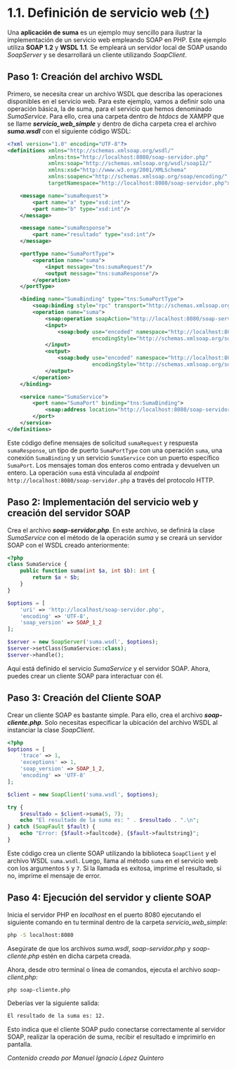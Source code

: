 # 1.1. Definición de servicio web ([↑](README.md))

Una **aplicación de suma** es un ejemplo muy sencillo para ilustrar la implementación de un servicio web empleando SOAP en PHP. Este ejemplo utiliza **SOAP 1.2** y **WSDL 1.1**. Se empleará un servidor local de SOAP usando *SoapServer* y se desarrollará un cliente utilizando *SoapClient*.

## Paso 1: Creación del archivo WSDL

Primero, se necesita crear un archivo WSDL que describa las operaciones disponibles en el servicio web. Para este ejemplo, vamos a definir solo una operación básica, la de suma, para el servicio que hemos denominado *SumaService*. Para ello, crea una carpeta dentro de *htdocs* de XAMPP que se llame **_servicio_web_simple_** y dentro de dicha carpeta crea el archivo **_suma.wsdl_** con el siguiente código WSDL:

```xml
<?xml version="1.0" encoding="UTF-8"?>
<definitions xmlns="http://schemas.xmlsoap.org/wsdl/"
             xmlns:tns="http://localhost:8080/soap-servidor.php"
             xmlns:soap="http://schemas.xmlsoap.org/wsdl/soap12/"
             xmlns:xsd="http://www.w3.org/2001/XMLSchema"
             xmlns:soapenc="http://schemas.xmlsoap.org/soap/encoding/"
             targetNamespace="http://localhost:8080/soap-servidor.php">

    <message name="sumaRequest">
        <part name="a" type="xsd:int"/>
        <part name="b" type="xsd:int"/>
    </message>

    <message name="sumaResponse">
        <part name="resultado" type="xsd:int"/>
    </message>

    <portType name="SumaPortType">
        <operation name="suma">
            <input message="tns:sumaRequest"/>
            <output message="tns:sumaResponse"/>
        </operation>
    </portType>

    <binding name="SumaBinding" type="tns:SumaPortType">
        <soap:binding style="rpc" transport="http://schemas.xmlsoap.org/soap/http"/>
        <operation name="suma">
            <soap:operation soapAction="http://localhost:8080/soap-servidor.php#suma"/>
            <input>
                <soap:body use="encoded" namespace="http://localhost:8080/soap-servidor.php#suma"
                           encodingStyle="http://schemas.xmlsoap.org/soap/encoding/"/>
            </input>
            <output>
                <soap:body use="encoded" namespace="http://localhost:8080/soap-servidor.php#suma"
                           encodingStyle="http://schemas.xmlsoap.org/soap/encoding/"/>
            </output>
        </operation>
    </binding>

    <service name="SumaService">
        <port name="SumaPort" binding="tns:SumaBinding">
            <soap:address location="http://localhost:8080/soap-servidor.php"/>
        </port>
    </service>
</definitions>
```

Este código define mensajes de solicitud `sumaRequest` y respuesta `sumaResponse`, un tipo de puerto `SumaPortType` con una operación `suma`, una conexión `SumaBinding` y un servicio `SumaService` con un puerto específico `SumaPort`. Los mensajes toman dos enteros como entrada y devuelven un entero. La operación `suma` está vinculada al *endpoint* `http://localhost:8080/soap-servidor.php` a través del protocolo HTTP.

## Paso 2: Implementación del servicio web y creación del servidor SOAP

Crea el archivo **_soap-servidor.php_**. En este archivo, se definirá la clase *SumaService* con el método de la operación *suma* y se creará un servidor SOAP con el WSDL creado anteriormente:

```php
<?php
class SumaService {
    public function suma(int $a, int $b): int {
        return $a + $b;
    }
}

$options = [
    'uri' => 'http://localhost/soap-servidor.php',
    'encoding' => 'UTF-8',
    'soap_version' => SOAP_1_2
];

$server = new SoapServer('suma.wsdl', $options);
$server->setClass(SumaService::class);
$server->handle();
```

Aquí está definido el servicio _SumaService_ y el servidor SOAP. Ahora, puedes crear un cliente SOAP para interactuar con él.

## Paso 3: Creación del Cliente SOAP

Crear un cliente SOAP es bastante simple. Para ello, crea el archivo **_soap-cliente.php_**. Solo necesitas especificar la ubicación del archivo WSDL al instanciar la clase *SoapClient*.

```php
<?php
$options = [
    'trace' => 1,
    'exceptions' => 1,
    'soap_version' => SOAP_1_2,
    'encoding' => 'UTF-8'
];

$client = new SoapClient('suma.wsdl', $options);

try {
    $resultado = $client->suma(5, 7);
    echo "El resultado de la suma es: " . $resultado . ".\n";
} catch (SoapFault $fault) {
    echo "Error: {$fault->faultcode}, {$fault->faultstring}";
}
```

Este código crea un cliente SOAP utilizando la biblioteca `SoapClient` y el archivo WSDL `suma.wsdl`. Luego, llama al método `suma` en el servicio web con los argumentos `5` y `7`. Si la llamada es exitosa, imprime el resultado, si no, imprime el mensaje de error.

## Paso 4: Ejecución del servidor y cliente SOAP

Inicia el servidor PHP en *localhost* en el puerto 8080 ejecutando el siguiente comando en tu terminal dentro de la carpeta *servicio_web_simple*:

```sh
php -S localhost:8080
```

Asegúrate de que los archivos *suma.wsdl*, *soap-servidor.php* y *soap-cliente.php* estén en dicha carpeta creada.

Ahora, desde otro terminal o línea de comandos, ejecuta el archivo *soap-client.php*:

```sh
php soap-cliente.php
```

Deberías ver la siguiente salida:

```sh
El resultado de la suma es: 12.
```

Esto indica que el cliente SOAP pudo conectarse correctamente al servidor SOAP, realizar la operación de suma, recibir el resultado e imprimirlo en pantalla.

_Contenido creado por Manuel Ignacio López Quintero_
